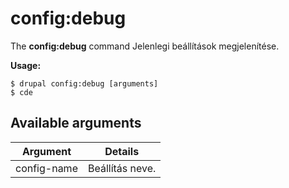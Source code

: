 # config:debug
The **config:debug** command Jelenlegi beállítások megjelenítése.

**Usage:**
```
$ drupal config:debug [arguments] 
$ cde  
```

## Available arguments
Argument | Details
---------|-------------
config-name | Beállítás neve.
